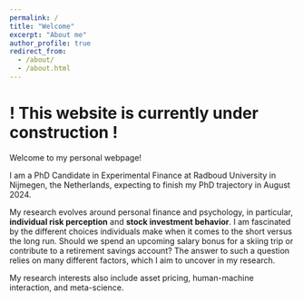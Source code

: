 ```yaml
---
permalink: /
title: "Welcome"
excerpt: "About me"
author_profile: true
redirect_from: 
  - /about/
  - /about.html
---
```


! This website is currently under construction !
======

Welcome to my personal webpage!

I am a PhD Candidate in Experimental Finance at Radboud University in Nijmegen, the Netherlands, expecting to finish my PhD trajectory in August 2024. 

My research evolves around personal finance and psychology, in particular,  __individual risk perception__ and __stock investment behavior__. I am fascinated by the different choices individuals make when it comes to the short versus the long run. Should we spend an upcoming salary bonus for a skiing trip or contribute to a retirement savings account? The answer to such a question relies on many different factors, which I aim to uncover in my research.

My research interests also include asset pricing, human-machine interaction, and meta-science.

